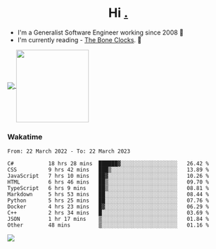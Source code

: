 <h1 align="center">Hi <a href="https://www.hackerrank.com/erasmosaraujo">.</a></h1>
 
- I'm a Generalist Software Engineer working  since 2008 🚀
- I'm currently reading - <a href="https://www.amazon.ca/Bone-Clocks-David-Mitchell/dp/0340921625">The Bone Clocks</a>. 📘
  
<p align="left">
  <a href="https://github.com/erasmosoares/github-readme-stats">
    <img
      align="center"
      src="https://github-readme-stats.vercel.app/api/top-langs/?username=erasmosoares&theme=radical&layout=compact"
    />
  </a>
  <a href="https://github.com/erasmosoares/github-readme-stats">
    <img
      align="center"
      height="165"
      src="https://github-readme-stats.vercel.app/api?username=erasmosoares&theme=radical&count_private=true&show_icons=true&custom_title=Github%20Status&hide=issues"
    />
  </a>
</p>

<!--
 ### Repo 
 
<p align="left">
 <a href="https://github.com/erasmosoares/github-readme-stats">
    <img
      align="center"
      height="165"
      src="https://github-readme-stats.vercel.app/api/pin?username=erasmosoares&repo=sample-node&title_color=fff&icon_color=f9f9f9&text_color=9f9f9f&bg_color=151515"
    />
  </a>
  <a href="https://github.com/erasmosoares/github-readme-stats">
    <img
      align="center"
      height="165"
      src="https://github-readme-stats.vercel.app/api/pin?username=erasmosoares&repo=sample-node&title_color=fff&icon_color=f9f9f9&text_color=9f9f9f&bg_color=151515"
    />
  </a>
</p>
-->

 ### Wakatime 

<!--START_SECTION:waka-->

```text
From: 22 March 2022 - To: 22 March 2023

C#           18 hrs 28 mins  ██████▓░░░░░░░░░░░░░░░░░░   26.42 %
CSS          9 hrs 42 mins   ███▒░░░░░░░░░░░░░░░░░░░░░   13.89 %
JavaScript   7 hrs 10 mins   ██▓░░░░░░░░░░░░░░░░░░░░░░   10.26 %
HTML         6 hrs 46 mins   ██▒░░░░░░░░░░░░░░░░░░░░░░   09.70 %
TypeScript   6 hrs 9 mins    ██▒░░░░░░░░░░░░░░░░░░░░░░   08.81 %
Markdown     5 hrs 53 mins   ██░░░░░░░░░░░░░░░░░░░░░░░   08.44 %
Python       5 hrs 25 mins   ██░░░░░░░░░░░░░░░░░░░░░░░   07.76 %
Docker       4 hrs 23 mins   █▓░░░░░░░░░░░░░░░░░░░░░░░   06.29 %
C++          2 hrs 34 mins   █░░░░░░░░░░░░░░░░░░░░░░░░   03.69 %
JSON         1 hr 17 mins    ▒░░░░░░░░░░░░░░░░░░░░░░░░   01.84 %
Other        48 mins         ▒░░░░░░░░░░░░░░░░░░░░░░░░   01.16 %
```

<!--END_SECTION:waka-->

![](https://komarev.com/ghpvc/?username=erasmosoares&color=brightgreen)
